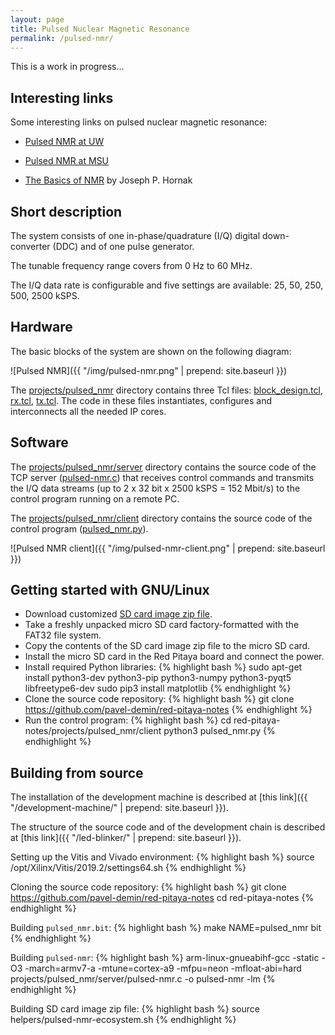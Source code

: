 ```yaml
---
layout: page
title: Pulsed Nuclear Magnetic Resonance
permalink: /pulsed-nmr/
---
```


This is a work in progress...

Interesting links
-----

Some interesting links on pulsed nuclear magnetic resonance:

 - [Pulsed NMR at UW](http://courses.washington.edu/phys431/PNMR/pulsed_nmr.html)

 - [Pulsed NMR at MSU](https://www.pa.msu.edu/courses/2016spring/PHY451/Experiments/pulsed_nmr.html)

 - [The Basics of NMR](https://www.cis.rit.edu/htbooks/nmr) by Joseph P. Hornak

Short description
-----

The system consists of one in-phase/quadrature (I/Q) digital down-converter (DDC) and of one pulse generator.

The tunable frequency range covers from 0 Hz to 60 MHz.

The I/Q data rate is configurable and five settings are available: 25, 50, 250, 500, 2500 kSPS.

Hardware
-----

The basic blocks of the system are shown on the following diagram:

![Pulsed NMR]({{ "/img/pulsed-nmr.png" | prepend: site.baseurl }})

The [projects/pulsed_nmr](https://github.com/pavel-demin/red-pitaya-notes/tree/develop/projects/pulsed_nmr) directory contains three Tcl files: [block_design.tcl](https://github.com/pavel-demin/red-pitaya-notes/blob/develop/projects/pulsed_nmr/block_design.tcl), [rx.tcl](https://github.com/pavel-demin/red-pitaya-notes/blob/develop/projects/pulsed_nmr/rx.tcl), [tx.tcl](https://github.com/pavel-demin/red-pitaya-notes/blob/develop/projects/pulsed_nmr/tx.tcl). The code in these files instantiates, configures and interconnects all the needed IP cores.

Software
-----

The [projects/pulsed_nmr/server](https://github.com/pavel-demin/red-pitaya-notes/tree/develop/projects/pulsed_nmr/server) directory contains the source code of the TCP server ([pulsed-nmr.c](https://github.com/pavel-demin/red-pitaya-notes/blob/develop/projects/pulsed_nmr/server/pulsed-nmr.c)) that receives control commands and transmits the I/Q data streams (up to 2 x 32 bit x 2500 kSPS = 152 Mbit/s) to the control program running on a remote PC.

The [projects/pulsed_nmr/client](https://github.com/pavel-demin/red-pitaya-notes/tree/develop/projects/pulsed_nmr/client) directory contains the source code of the control program ([pulsed_nmr.py](https://github.com/pavel-demin/red-pitaya-notes/blob/develop/projects/pulsed_nmr/client/pulsed_nmr.py)).

![Pulsed NMR client]({{ "/img/pulsed-nmr-client.png" | prepend: site.baseurl }})

Getting started with GNU/Linux
-----

 - Download customized [SD card image zip file](https://www.dropbox.com/sh/5fy49wae6xwxa8a/AABG0Ki6nvRlxKm0q7Yb07z3a/pulsed_nmr/ecosystem-0.95-1-6deb253-pulsed-nmr.zip?dl=1).
 - Take a freshly unpacked micro SD card factory-formatted with the FAT32 file system.
 - Copy the contents of the SD card image zip file to the micro SD card.
 - Install the micro SD card in the Red Pitaya board and connect the power.
 - Install required Python libraries:
{% highlight bash %}
sudo apt-get install python3-dev python3-pip python3-numpy python3-pyqt5 libfreetype6-dev
sudo pip3 install matplotlib
{% endhighlight %}
 - Clone the source code repository:
{% highlight bash %}
git clone https://github.com/pavel-demin/red-pitaya-notes
{% endhighlight %}
 - Run the control program:
{% highlight bash %}
cd red-pitaya-notes/projects/pulsed_nmr/client
python3 pulsed_nmr.py
{% endhighlight %}

Building from source
-----

The installation of the development machine is described at [this link]({{ "/development-machine/" | prepend: site.baseurl }}).

The structure of the source code and of the development chain is described at [this link]({{ "/led-blinker/" | prepend: site.baseurl }}).

Setting up the Vitis and Vivado environment:
{% highlight bash %}
source /opt/Xilinx/Vitis/2019.2/settings64.sh
{% endhighlight %}

Cloning the source code repository:
{% highlight bash %}
git clone https://github.com/pavel-demin/red-pitaya-notes
cd red-pitaya-notes
{% endhighlight %}

Building `pulsed_nmr.bit`:
{% highlight bash %}
make NAME=pulsed_nmr bit
{% endhighlight %}

Building `pulsed-nmr`:
{% highlight bash %}
arm-linux-gnueabihf-gcc -static -O3 -march=armv7-a -mtune=cortex-a9 -mfpu=neon -mfloat-abi=hard projects/pulsed_nmr/server/pulsed-nmr.c -o pulsed-nmr -lm
{% endhighlight %}

Building SD card image zip file:
{% highlight bash %}
source helpers/pulsed-nmr-ecosystem.sh
{% endhighlight %}
